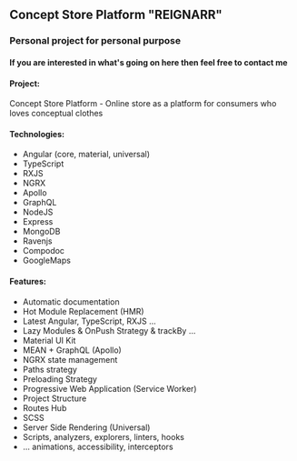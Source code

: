 ## Concept Store Platform "**REIGNARR**"

### Personal project for personal purpose

#### If you are interested in what's going on here then feel free to contact me

#### Project:

Concept Store Platform - Online store as a platform for consumers who loves conceptual clothes

#### Technologies:

- Angular (core, material, universal)
- TypeScript
- RXJS
- NGRX
- Apollo
- GraphQL
- NodeJS
- Express
- MongoDB
- Ravenjs
- Compodoc
- GoogleMaps

#### Features:

- Automatic documentation
- Hot Module Replacement (HMR)
- Latest Angular, TypeScript, RXJS ...
- Lazy Modules & OnPush Strategy & trackBy ...
- Material UI Kit
- MEAN + GraphQL (Apollo)
- NGRX state management
- Paths strategy
- Preloading Strategy
- Progressive Web Application (Service Worker)
- Project Structure
- Routes Hub
- SCSS
- Server Side Rendering (Universal)
- Scripts, analyzers, explorers, linters, hooks
- ... animations, accessibility, interceptors
